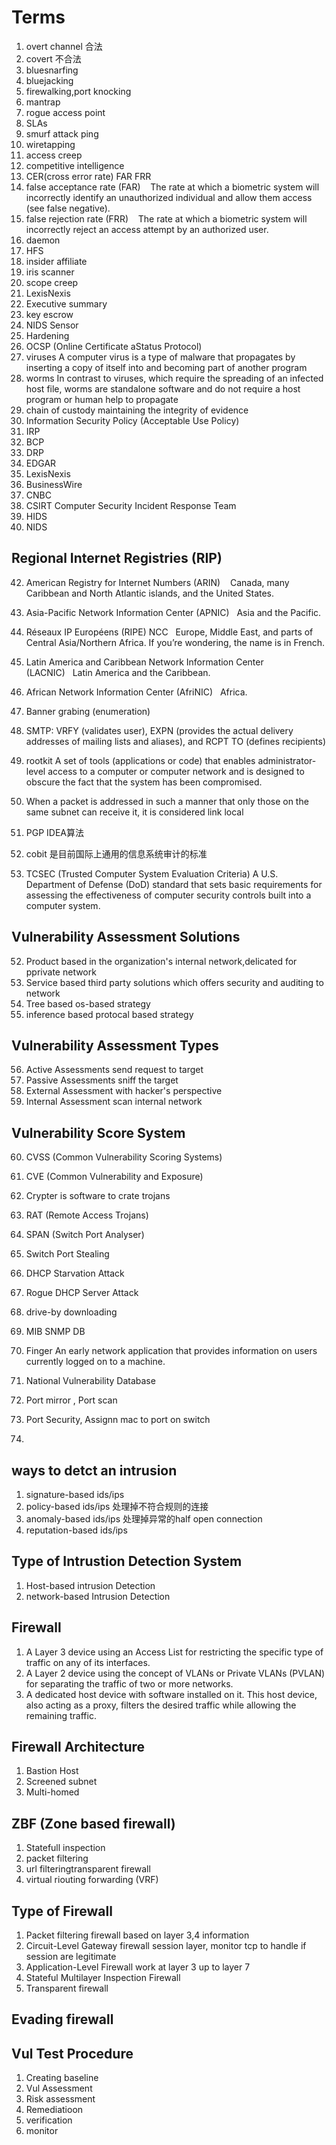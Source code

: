 # Terms #

1. overt channel 合法 
2. covert 不合法
3. bluesnarfing
4. bluejacking
5. firewalking,port knocking
6. mantrap
7. rogue access point
8. SLAs
9. smurf attack  ping
10. wiretapping
11. access creep
12. competitive intelligence
13. CER(cross error rate)  FAR FRR
14. false acceptance rate (FAR)    The rate at which a biometric system will incorrectly identify an unauthorized individual and allow them access (see false negative).
15. false rejection rate (FRR)    The rate at which a biometric system will incorrectly reject an access attempt by an authorized user.
16. daemon    
17. HFS
18. insider affiliate
19. iris scanner
20. scope creep
21. LexisNexis 
22. Executive summary
23. key escrow
24. NIDS Sensor 
25. Hardening
26. OCSP  (Online Certificate aStatus Protocol)
27. viruses		A computer virus is a type of malware that propagates by inserting a copy of itself into and becoming part of another program
28. worms		In contrast to viruses, which require the spreading of an infected host file, worms are standalone software and do not require a host program or human help to propagate
29. chain of custody 	maintaining the integrity of evidence
30. Information Security Policy (Acceptable Use Policy)	
31. IRP
32. BCP
33. DRP
35. EDGAR
36. LexisNexis
37. BusinessWire
38. CNBC
39. CSIRT		Computer Security Incident Response Team
40. HIDS
41. NIDS

## Regional Internet Registries (RIP) ##

42. American Registry for Internet Numbers (ARIN)    Canada, many Caribbean and North Atlantic islands, and the United States.
43. Asia-Pacific Network Information Center (APNIC)   Asia and the Pacific.
44. Réseaux IP Européens (RIPE) NCC   Europe, Middle East, and parts of Central Asia/Northern Africa. If you’re wondering, the name is in French.
45. Latin America and Caribbean Network Information Center (LACNIC)   Latin America and the Caribbean.
46. African Network Information Center (AfriNIC)   Africa.

47. Banner grabing  (enumeration)


48. SMTP: VRFY (validates user), EXPN (provides the actual delivery addresses of mailing lists and aliases), and RCPT TO (defines recipients)
49. rootkit    A set of tools (applications or code) that enables administrator-level access to a computer or computer network and is designed to obscure the fact that the system has been compromised.

48. When a packet is addressed in such a manner that only those on the same subnet can receive it, it is considered link local
49. PGP  IDEA算法
50. cobit	是目前国际上通用的信息系统审计的标准
51. TCSEC (Trusted Computer System Evaluation Criteria) A U.S. Department of Defense (DoD) standard that sets basic requirements for assessing the effectiveness of computer security controls built into a computer system.


## Vulnerability Assessment Solutions ##
52. Product based 	in the organization's internal network,delicated for pprivate network
53. Service based	third party solutions which offers security and auditing to network
54. Tree based		os-based strategy
55. inference based	 protocal based strategy

## Vulnerability Assessment Types ##
56. Active Assessments		send request to target
57. Passive Assessments		sniff the target 
58. External Assessment  	with hacker's perspective
59. Internal Assessment		scan internal network

## Vulnerability Score System ##
60. CVSS (Common Vulnerability Scoring Systems)
61. CVE  (Common Vulnerability and Exposure)


62. Crypter  is software to crate trojans
63. RAT (Remote Access  Trojans)
64. SPAN (Switch Port Analyser)
65. Switch Port Stealing
66. DHCP Starvation Attack
67. Rogue DHCP Server Attack
68. drive-by downloading
69. MIB SNMP DB
70. Finger    An early network application that provides information on users currently logged on to a machine.
71. National Vulnerability Database
72. Port mirror , Port scan
73. Port Security, Assignn mac to port on switch
74.

## ways to detct an intrusion ##

1. signature-based ids/ips
2. policy-based ids/ips		处理掉不符合规则的连接
3. anomaly-based ids/ips   处理掉异常的half open  connection
4. reputation-based ids/ips

## Type of Intrustion Detection System ##

1. Host-based intrusion Detection
2. network-based Intrusion Detection


## Firewall ##

1. A Layer 3 device using an Access List for restricting the specific type  of traffic on any of its interfaces. 
2. A Layer 2 device using the concept of VLANs or Private VLANs (PVLAN) for separating the traffic of two or more networks. 
3. A dedicated host device with software installed on it. This host device, also acting as a proxy, filters the desired traffic while allowing the remaining traffic. 

## Firewall Architecture ##

1. Bastion Host
2. Screened subnet
3. Multi-homed


## ZBF (Zone based firewall) ##

1. Statefull inspection
2. packet filtering
3. url filteringtransparent firewall
4. virtual riouting forwarding (VRF)


## Type of Firewall ##


1. Packet filtering firewall  based on layer 3,4 information
2. Circuit-Level Gateway firewall  session layer, monitor tcp to handle if session are legitimate
3. Application-Level Firewall work at layer 3 up to layer 7
4. Stateful Multilayer Inspection Firewall
5. Transparent firewall 


## Evading firewall ##


## Vul Test Procedure ##

1. Creating baseline
2. Vul Assessment
3. Risk assessment
4. Remediatioon
5. verification
6. monitor



